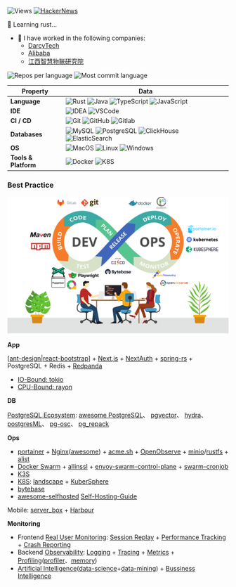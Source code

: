![Views](https://komarev.com/ghpvc/?username=holmofy)  [![HackerNews](https://img.shields.io/badge/hacker-holmofyHu-blue?logo=ycombinator)](https://news.ycombinator.com/user?id=holmofyHu)

<!--
**holmofy/holmofy** is a ✨ _special_ ✨ repository because its `README.md` (this file) appears on your GitHub profile.
-->

🦀️ Learning rust...
<!--  * [BankSteel](https://www.banksteel.com/about/)-->

- 🙌 I have worked in the following companies:
  * [DarcyTech](https://www.darcytech.com/)
  * [Alibaba](https://www.alibabagroup.com/)
  * [江西智慧物联研究院](https://www.isiiot.com/)

![Repos per language](https://github-profile-summary-cards.vercel.app/api/cards/repos-per-language?username=holmofy)
![Most commit language](https://github-profile-summary-cards.vercel.app/api/cards/most-commit-language?username=holmofy)

| Property                                        | Data                                            |
|-------------------------------------------------|---------------------------------------------------------------------------------------------------------------------------------------------------------------------------------------------------------------------------------------------------|
| **Language**                                    | ![Rust](https://shields.io/badge/-Rust-important) ![Java](https://shields.io/badge/-Java-important)  ![TypeScript](https://shields.io/badge/-TypeScript-brightgreen) ![JavaScript](https://shields.io/badge/-JavaScript-blue)|
| **IDE**                                         | ![IDEA](https://shields.io/badge/-IDEA-brightgreen) ![VSCode](https://shields.io/badge/-VSCode-blue) |
| **CI / CD**                                     | ![Git](https://shields.io/badge/-Git-brightgreen) ![GitHub](https://shields.io/badge/-GitHub-important) ![Gitlab](https://shields.io/badge/-Gitlab-brightgreen) |
| **Databases**                                   | ![MySQL](https://shields.io/badge/-MySQL-important) ![PostgreSQL](https://shields.io/badge/-PostgreSQL-brightgreen) ![ClickHouse](https://shields.io/badge/-ClickHouse-blue) ![ElasticSearch](https://shields.io/badge/-ElasticSearch-important)|
| **OS**                                          | ![MacOS](https://shields.io/badge/-MacOS-blue) ![Linux](https://shields.io/badge/-Linux-important) ![Windows](https://shields.io/badge/-Windows-blue) |
| **Tools & Platform**                            | ![Docker](https://shields.io/badge/-Docker-brightgreen) ![K8S](https://shields.io/badge/-K8S-important) |

### Best Practice

![DevOps Tools](https://raw.githubusercontent.com/holmofy/holmofy/refs/heads/main/assets/devops.drawio.svg)

**App**

[[ant-design](https://github.com/ant-design/ant-design)|[react-bootstrap](https://github.com/react-bootstrap/react-bootstrap)] +
[Next.js](https://github.com/vercel/next.js) +
[NextAuth](https://github.com/nextauthjs/next-auth) +
[spring-rs](https://github.com/spring-rs/spring-rs) +
PostgreSQL +
Redis +
[Redpanda](https://github.com/redpanda-data/redpanda)

* [IO-Bound: tokio](https://github.com/tokio-rs/tokio)
* [CPU-Bound: rayon](https://github.com/rayon-rs/rayon)

**DB**

[PostgreSQL Ecosystem](https://www.hufeifei.cn/pg-ecosystem.html): 
[awesome PostgreSQL](https://github.com/dhamaniasad/awesome-postgres)、
[pgvector](https://github.com/pgvector/pgvector)、
[hydra](https://github.com/hydradatabase/hydra)、
[postgresML](https://github.com/postgresml/postgresml)、
[pg-osc](https://github.com/shayonj/pg-osc)、
[pg_repack](https://github.com/reorg/pg_repack)

**Ops**
* [portainer](https://github.com/portainer/portainer) + [Nginx](https://github.com/nginx/nginx)([awesome](https://github.com/agile6v/awesome-nginx)) + [acme.sh](https://github.com/acmesh-official/acme.sh) + [OpenObserve](https://github.com/openobserve/openobserve) + [minio](https://github.com/minio/minio)/[rustfs](https://github.com/rustfs/rustfs) + [alist](https://github.com/AlistGo/alist)
* [Docker Swarm](https://github.com/moby/swarmkit) + [allinssl](https://github.com/allinssl/allinssl) + [envoy-swarm-control-plane](https://github.com/nstapelbroek/envoy-swarm-control-plane) + [swarm-cronjob](https://github.com/crazy-max/swarm-cronjob)
* [K3S](https://github.com/k3s-io/k3s)
* [K8S](https://github.com/kubernetes/kubernetes): [landscape](https://landscape.cncf.io/) + [KuberSphere](https://github.com/kubesphere/kubesphere)
* [bytebase](https://github.com/bytebase/bytebase)
* [awesome-selfhosted](https://github.com/awesome-selfhosted/awesome-selfhosted) [Self-Hosting-Guide](https://github.com/mikeroyal/Self-Hosting-Guide)

Mobile: [server_box](https://github.com/lollipopkit/flutter_server_box) + [Harbour](https://github.com/rrroyal/Harbour)

**Monitoring**
* Frontend [Real User Monitoring](https://github.com/topics/real-user-monitoring): [Session Replay](https://github.com/topics/session-replay) + [Performance Tracking](https://github.com/GoogleChrome/web-vitals) + [Crash Reporting](https://github.com/topics/crash-reporting)
* Backend [Observability](https://github.com/topics/observability): [Logging](https://github.com/topics/logging) + [Tracing](https://github.com/topics/tracing) + [Metrics](https://github.com/topics/metrics) + [Profiling](https://github.com/topics/profiling)([profiler](https://github.com/topics/profiler)、[memory](https://github.com/KDE/heaptrack))
* [Artificial Intelligence](https://github.com/topics/artificial-intelligence)([data-science](https://github.com/topics/data-science)+[data-mining](https://github.com/topics/data-mining)) + [Bussiness Intelligence](https://github.com/topics/business-intelligence)
